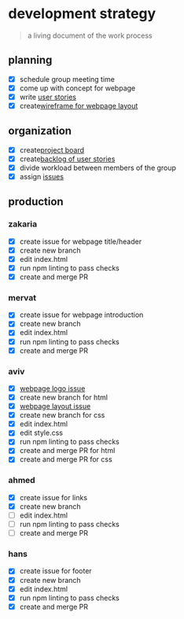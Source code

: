 # development strategy

> a living document of the work process

## planning

- [x] schedule group meeting time
- [x] come up with concept for webpage
- [x] write [user stories](https://github.com/lab-antwerp-1/pc-group2/issues/4)
- [x] create[wireframe for webpage layout](https://github.com/lab-antwerp-1/pc-group2/blob/main/planning/design.md)

## organization

- [x] create[project board](https://github.com/lab-antwerp-1/pc-group2/projects/1)
- [x] create[backlog of user stories](https://github.com/lab-antwerp-1/pc-group2/blob/main/planning/backlog.md)
- [x] divide workload between members of the group
- [x] assign [issues](https://github.com/lab-antwerp-1/pc-group2/issues)

## production

### zakaria

- [x] create issue for webpage title/header
- [x] create new branch
- [x] edit index.html
- [x] run npm linting to pass checks
- [x] create and merge PR

### mervat

- [x] create issue for webpage introduction
- [x] create new branch
- [x] edit index.html
- [x] run npm linting to pass checks
- [x] create and merge PR

### aviv

- [x] [webpage logo issue](https://github.com/lab-antwerp-1/pc-group2/issues/7)
- [x] create new branch for html
- [x] [webpage layout issue](https://github.com/lab-antwerp-1/pc-group2/issues/9)
- [x] create new branch for css
- [x] edit index.html
- [x] edit style.css
- [x] run npm linting to pass checks
- [x] create and merge PR for html
- [x] create and merge PR for css

### ahmed

- [x] create issue for links
- [x] create new branch
- [ ] edit index.html
- [ ] run npm linting to pass checks
- [ ] create and merge PR

### hans

- [x] create issue for footer
- [x] create new branch
- [x] edit index.html
- [x] run npm linting to pass checks
- [x] create and merge PR
